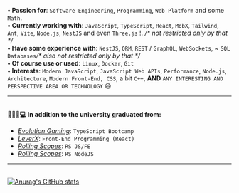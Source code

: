 <!-- ### Hi there 👋 -->

<!--
**user-of-github/user-of-github** is a ✨ _special_ ✨ repository because its `README.md` (this file) appears on your GitHub profile.

Here are some ideas to get you started:

- 🔭 I’m currently working on ...
- 🌱 I’m currently learning ...
- 👯 I’m looking to collaborate on ...
- 🤔 I’m looking for help with ...
- 💬 Ask me about ...
- 📫 How to reach me: ...
- 😄 Pronouns: ...
- ⚡ Fun fact: ...
-->
**• Passion for**: `Software Engineering`, `Programming`, `Web Platform` and some `Math`.   
**• Currently working with**:  `JavaScript`, `TypeScript`, `React`, `MobX`, `Tailwind`, `Ant`, `Vite`, `Node.js`, `NestJS` and even `Three.js` !.  _/* not restricted only by that */_  
**• Have some experience with**: `NestJS`, `ORM`, `REST` / `GraphQL`, `WebSockets`, ~ `SQL Databases`_/* also not restricted only by that */_      
**• Of course use or used**: `Linux`, `Docker`, `Git`  
**• Interests**: `Modern JavaScript`, `JavaScript Web APIs`, `Performance`, `Node.js`, `Architecture`, `Modern Front-End, CSS`, a bit `C++`, **AND** `ANY INTERESTING AND PERSPECTIVE AREA OR TECHNOLOGY` 😄
___  
&nbsp;  
**👨🏻‍🎓💻 In addition to the university graduated from:**  
- *[Evolution Gaming](https://www.evolution.com/)*: `TypeScript Bootcamp`
- *[LeverX](https://leverx.com/)*: `Front-End Programming (React)`
- *[Rolling Scopes](https://rs.school/)*: `RS JS/FE`
- *[Rolling Scopes](https://rs.school/)*: `RS NodeJS`
___  
&nbsp;  
[![Anurag's GitHub stats](https://github-readme-stats.vercel.app/api?username=user-of-github&count_private=true&theme=graywhite&hide_rank=true)](https://github.com/anuraghazra/github-readme-stats)

<!--
[![Top Langs](https://github-readme-stats.vercel.app/api/top-langs/?username=user-of-github&layout=compact&count_private=true&theme=graywhite)](https://github.com/anuraghazra/github-readme-stats) 
-->
